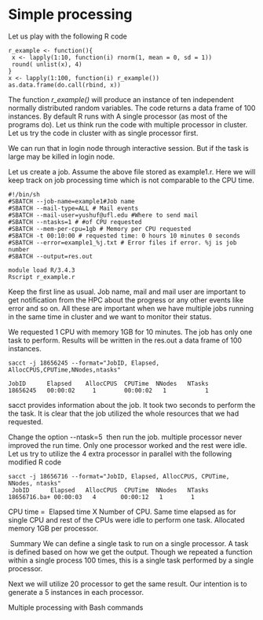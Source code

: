 # Simple processing #

Let us play with the following R code

    r_example <- function(){
     x <- lapply(1:10, function(i) rnorm(1, mean = 0, sd = 1))
     round( unlist(x), 4)
    }
    x <- lapply(1:100, function(i) r_example())
    as.data.frame(do.call(rbind, x))
The function *r_example()* will produce an instance of ten independent normally distributed random variables. The code returns a data frame of 100 instances. By default R runs with A single processor (as most of the programs do). Let us think run the code with multiple processor in cluster. Let us try the code in cluster with as single processor first.

We can run that in login node through interactive session. But if the task is large may be killed in login node.

Let us create a job. Assume the above file stored as example1.r. Here we will keep track on job processing time which is not comparable to the CPU time.

    #!/bin/sh
    #SBATCH --job-name=example1#Job name
    #SBATCH --mail-type=ALL # Mail events
    #SBATCH --mail-user=yushuf@ufl.edu #Where to send mail
    #SBATCH --ntasks=1 # #of CPU requested
    #SBATCH --mem-per-cpu=1gb # Memory per CPU requested
    #SBATCH -t 00:10:00 # requested time: 0 hours 10 minutes 0 seconds
    #SBATCH --error=example1_%j.txt # Error files if error. %j is job number
    #SBATCH --output=res.out

    module load R/3.4.3
    Rscript r_example.r
Keep the first line as usual. Job name, mail and mail user are important to get notification from the HPC about the progress or any other events like error and so on. All these are important when we have multiple jobs running in the same time in cluster and we want to monitor their status.

We requested 1 CPU with memory 1GB for 10 minutes. The job has only one task to perform. Results will be written in the res.out a data frame of 100 instances.

    sacct -j 18656245 --format="JobID, Elapsed, AllocCPUS,CPUTime,NNodes,ntasks"

    JobID      Elapsed    AllocCPUS  CPUTime  NNodes   NTasks
    18656245   00:00:02     1		 00:00:02   1 		    1

sacct provides information about the job. It took two seconds to perform the the task. It is clear that the job utilized the whole resources that we had requested.

Change the option --ntask=5  then run the job. multiple processor never improved the run time. Only one processor worked and the rest were idle. Let us try to utilize the 4 extra processor in parallel with the following modified R code

    sacct -j 18656716 --format="JobID, Elapsed, AllocCPUS, CPUTime, NNodes, ntasks"
     JobID      Elapsed   AllocCPUS  CPUTime  NNodes   NTasks
    18656716.ba+ 00:00:03   4       00:00:12   1        1
CPU time =  Elapsed time X Number of CPU. Same time elapsed as for single CPU and rest of the CPUs were idle to perform one task. Allocated memory 1GB per processor.

 Summary
We can define a single task to run on a single processor. A task is defined based on how we get the output. Though we repeated a function within a single process 100 times, this is a single task performed by a single processor.

Next we will utilize 20 processor to get the same result. Our intention is to generate a 5 instances in each processor.

Multiple processing with Bash commands